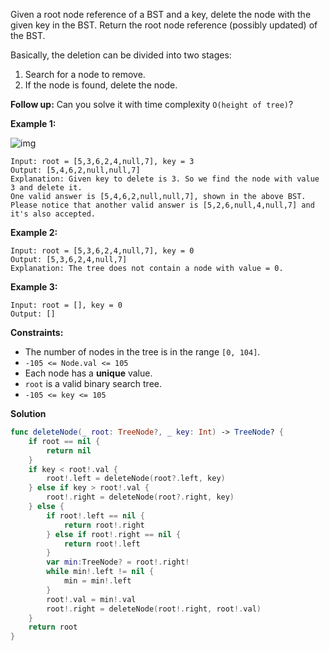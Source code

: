 Given a root node reference of a BST and a key, delete the node with the given key in the BST. Return the root node reference (possibly updated) of the BST.

Basically, the deletion can be divided into two stages:

1. Search for a node to remove.
2. If the node is found, delete the node.

**Follow up:** Can you solve it with time complexity `O(height of tree)`?

 

**Example 1:**

![img](https://assets.leetcode.com/uploads/2020/09/04/del_node_1.jpg)

```
Input: root = [5,3,6,2,4,null,7], key = 3
Output: [5,4,6,2,null,null,7]
Explanation: Given key to delete is 3. So we find the node with value 3 and delete it.
One valid answer is [5,4,6,2,null,null,7], shown in the above BST.
Please notice that another valid answer is [5,2,6,null,4,null,7] and it's also accepted.
```

**Example 2:**

```
Input: root = [5,3,6,2,4,null,7], key = 0
Output: [5,3,6,2,4,null,7]
Explanation: The tree does not contain a node with value = 0.
```

**Example 3:**

```
Input: root = [], key = 0
Output: []
```



**Constraints:**

- The number of nodes in the tree is in the range `[0, 104]`.
- `-105 <= Node.val <= 105`
- Each node has a **unique** value.
- `root` is a valid binary search tree.
- `-105 <= key <= 105`



**Solution**

```swift
func deleteNode(_ root: TreeNode?, _ key: Int) -> TreeNode? {
    if root == nil {
        return nil
    }
    if key < root!.val {
        root!.left = deleteNode(root?.left, key)
    } else if key > root!.val {
        root!.right = deleteNode(root?.right, key)
    } else {
        if root!.left == nil {
            return root!.right
        } else if root!.right == nil {
            return root!.left
        }
        var min:TreeNode? = root!.right!
        while min!.left != nil {
            min = min!.left
        }
        root!.val = min!.val
        root!.right = deleteNode(root!.right, root!.val)
    }
    return root
}
```

